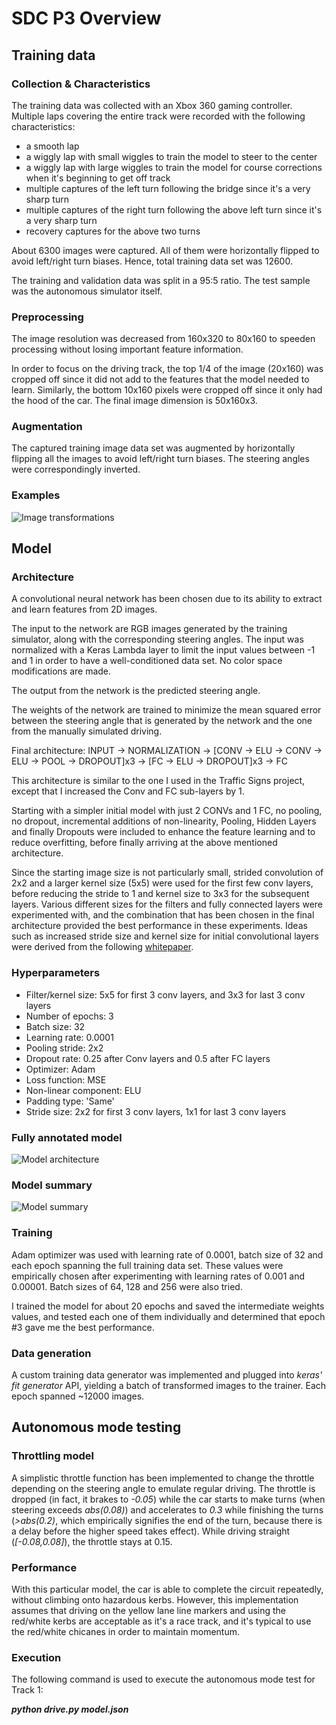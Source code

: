 # SDC P3 Overview

## Training data
### Collection & Characteristics

The training data was collected with an Xbox 360 gaming controller. Multiple laps covering the entire track were recorded with the following characteristics:
- a smooth lap
- a wiggly lap with small wiggles to train the model to steer to the center
- a wiggly lap with large wiggles to train the model for course corrections when it's beginning to get off track
- multiple captures of the left turn following the bridge since it's a very sharp turn 
- multiple captures of the right turn following the above left turn since it's a very sharp turn
- recovery captures for the above two turns 

About 6300 images were captured. All of them were horizontally flipped to avoid left/right turn biases. Hence, total training data set was 12600.

The training and validation data was split in a 95:5 ratio. The test sample was the autonomous simulator itself. 

### Preprocessing

The image resolution was decreased from 160x320 to 80x160 to speeden processing without losing important feature information. 

In order to focus on the driving track, the top 1/4 of the image (20x160) was cropped off since it did not add to the features that the model needed to learn. Similarly, the bottom 10x160 pixels were cropped off since it only had the hood of the car. The final image dimension is 50x160x3. 

### Augmentation

The captured training image data set was augmented by horizontally flipping all the images to avoid left/right turn biases. The steering angles were correspondingly inverted. 

### Examples

![Image transformations](training_images.png)

## Model
### Architecture

A convolutional neural network has been chosen due to its ability to extract and learn features from 2D images.

The input to the network are RGB images generated by the training simulator, along with the corresponding steering angles. The input was normalized with a Keras Lambda layer to limit the input values between -1 and 1 in order to have a well-conditioned data set. No color space modifications are made.

The output from the network is the predicted steering angle. 

The weights of the network are trained to minimize the mean squared error between the steering angle that is generated by the network and the one from the manually simulated driving.

Final architecture:
INPUT -> NORMALIZATION -> [CONV -> ELU -> CONV -> ELU -> POOL -> DROPOUT]x3 -> [FC -> ELU -> DROPOUT]x3 -> FC

This architecture is similar to the one I used in the Traffic Signs project, except that I increased the Conv and FC sub-layers by 1.

Starting with a simpler initial model with just 2 CONVs and 1 FC, no pooling, no dropout, incremental additions of non-linearity, Pooling, Hidden Layers and finally Dropouts were included to enhance the feature learning and to reduce overfitting, before finally arriving at the above mentioned architecture.

Since the starting image size is not particularly small, strided convolution of 2x2 and a larger kernel size (5x5) were used for the first few conv layers, before reducing the stride to 1 and kernel size to 3x3 for the subsequent layers. Various different sizes for the filters and fully connected layers were experimented with, and the combination that has been chosen in the final architecture provided the best performance in these experiments. Ideas such as increased stride size and kernel size for initial convolutional layers were derived from the following [whitepaper](https://arxiv.org/pdf/1604.07316v1.pdf). 


### Hyperparameters

* Filter/kernel size: 5x5 for first 3 conv layers, and 3x3 for last 3 conv layers
* Number of epochs: 3
* Batch size: 32
* Learning rate: 0.0001
* Pooling stride: 2x2
* Dropout rate: 0.25 after Conv layers and 0.5 after FC layers
* Optimizer: Adam
* Loss function: MSE
* Non-linear component: ELU
* Padding type: 'Same'
* Stride size: 2x2 for first 3 conv layers, 1x1 for last 3 conv layers

### Fully annotated model

![Model architecture](model_graph.png)

### Model summary

![Model summary](model_summary.png)

### Training

Adam optimizer was used with learning rate of 0.0001, batch size of 32 and each epoch spanning the full training data set. These values were empirically chosen after experimenting with learning rates of 0.001 and 0.00001. Batch sizes of 64, 128 and 256 were also tried. 

I trained the model for about 20 epochs and saved the intermediate weights values, and tested each one of them individually and determined that epoch #3 gave me the best performance. 

### Data generation

A custom training data generator was implemented and plugged into _keras' fit generator_ API, yielding a batch of transformed images to the trainer. Each epoch spanned ~12000 images.

## Autonomous mode testing
### Throttling model

A simplistic throttle function has been implemented to change the throttle depending on the steering angle to emulate regular driving. The throttle is dropped (in fact, it brakes to _-0.05_) while the car starts to make turns (when steering exceeds _abs(0.08)_) and accelerates to _0.3_ while finishing the turns (_>abs(0.2)_, which empirically signifies the end of the turn, because there is a delay before the higher speed takes effect). While driving straight (_[-0.08,0.08]_), the throttle stays at 0.15.

### Performance

With this particular model, the car is able to complete the circuit repeatedly, without climbing onto hazardous kerbs. However, this implementation assumes that driving on the yellow lane line markers and using the red/white kerbs are acceptable as it's a race track, and it's typical to use the red/white chicanes in order to maintain momentum.

### Execution

The following command is used to execute the autonomous mode test for Track 1:

**_python drive.py model.json_**
